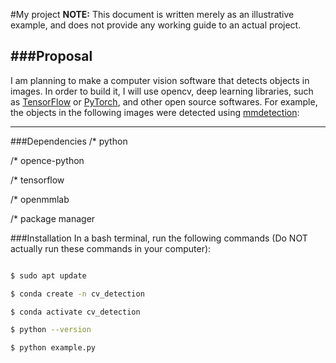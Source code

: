 #My project 
**NOTE:** This document is written merely as an illustrative example, and does not provide any working guide to an actual project.

###Proposal
---
I am planning to make a computer vision software that detects objects in images.
In order to build it, I will use opencv, deep learning libraries, such as [TensorFlow](https://www.tensorflow.org/?hl=ko) or [PyTorch](https://pytorch.org/), and other open source softwares.
For example, the objects in the following images were detected using [mmdetection](https://github.com/open-mmlab/mmdetection): 

---
###Dependencies
/* python

/* opence-python

/* tensorflow

/* openmmlab

/* package manager

###Installation
In a bash terminal, run the following commands (Do NOT actually run these commands in your computer):

```sh

$ sudo apt update

$ conda create -n cv_detection

$ conda activate cv_detection

$ python --version

$ python example.py

```
